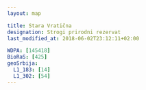 ```yaml
---
layout: map

title: Stara Vratična
designation: Strogi prirodni rezervat
last_modified_at: 2018-06-02T23:12:11+02:00

WDPA: [145418]
BioRaS: [425]
geoSrbija:
  L1_183: [14]
  L1_302: [54]
---
```

